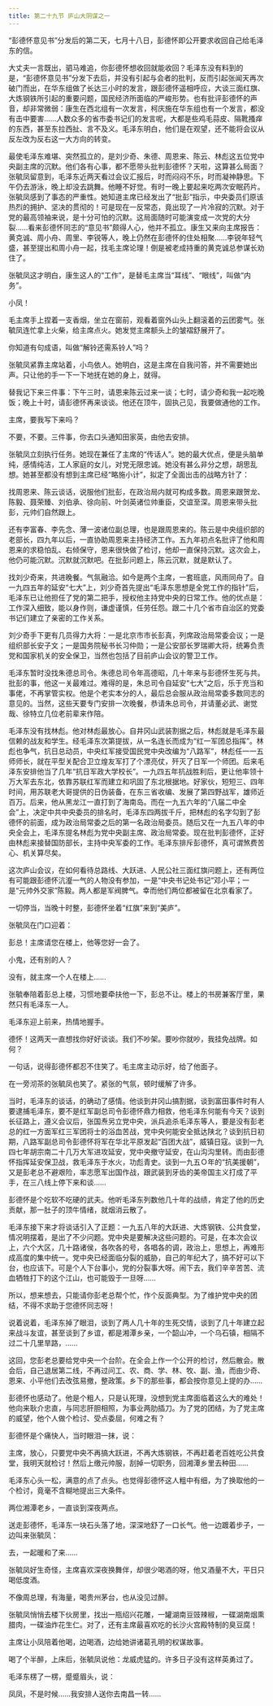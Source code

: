 ```yaml
---
title: 第二十九节 庐山大阴谋之一
---
```


“彭德怀意见书”分发后的第二天，七月十八日，彭德怀即公开要求收回自己给毛泽东的信。

大丈夫一言既出，驷马难追，你彭德怀想收回就能收回？毛泽东没有料到的是，“彭德怀意见书”分发下去后，并没有引起与会者的批判，反而引起张闻天再次破门而出，在华东组做了长达三小时的发言，跟彭德怀遥相呼应，大谈三面红旗、大炼钢铁所引起的重要问题，国民经济所面临的严峻形势。也有批评彭德怀的声音，却非常微弱：康生在西北组有一次发言，柯庆施在华东组也有一个发言，都没有击中要害……人数众多的省市委书记们的发言呢，大都是些鸡毛蒜皮、隔靴搔痒的东西，甚至东拉西扯、言不及义。毛泽东明白，他们是在观望，还不能将会议从反左改为反右这一大方向的转变。

最使毛泽东难堪、突然孤立的，是刘少奇、朱德、周恩来、陈云、林彪这五位党中央副主席的沉默。他们各有心事，都不愿带头批判彭德怀？天啦，这算甚么局面？张毓凤留意到，毛泽东近两天看过会议汇报后，时而闷闷不乐，时而凝神静思。下午仍去游泳，晚上却没去跳舞。他睡不好觉。有时一晚上要起来吃两次安眠药片。张毓凤感到了事态的严重性。她知道主席已经发出了“批彭”指示，中央委员们原该热烈的拥护、坚决的贯彻的！可是现在一反常态，竟出现了一片冷寂的沉默。对于党的最高领袖来说，是十分可怕的沉默。这局面随时可能演变成一次党的大分裂……看来彭德怀同志的“意见书”颇得人心，他并不孤立。康生又来向主席报告：黄克诚、周小舟、周里、李锐等人，晚上仍然在彭德怀的住处相聚……李锐年轻气盛，甚至提出和周小舟一起，找毛主席论理！倒是被老成持重的黄克诚总参谋长劝住了。

张毓凤这才明白，康生这人的“工作”，是替毛主席当“耳线”、“眼线”，叫做“内务”。

小凤！

毛主席手上捏着一支香烟，坐立在窗前，观看着窗外山头上翻滚着的云团雾气。张毓凤连忙拿上火柴，给主席点火。她发觉主席额头上的皱褶舒展开了。

你知道有句成语，叫做“解铃还需系铃人”吗？

张毓凤紧靠主席站着，小鸟依人。她明白，这是主席在自我问答，并不需要她出声。只让他的手一下一下地抚在她的身上，就得。

替我记下来三件事：下午三时，请恩来陈云过来一谈；七时，请少奇和我一起吃晚饭；晚上十时，请彭德怀再来谈谈。他还在顶牛，固执己见，我要做通他的工作。

主席，要我写下来吗？

不要，不要。三件事，你去口头通知田家英，由他去安排。

张毓凤立刻执行任务。她现在兼任了主席的“传话人”。她的最大优点，便是头脑单纯，感情纯洁，工人家庭的女儿，对党无限忠诚。她没有甚么非分之想，胡思乱想。她甚至都没有想到主席已经“略施小计”，拟定了全面出击的战略方针了：

找周恩来、陈云谈话，说服他们批彭，在政治局内就可构成多数。周恩来跟贺龙、陈毅、聂荣臻、刘伯承、徐向前、叶剑英诸位帅重臣，交谊至深。周恩来带头批彭，元帅们自然跟上。

还有李富春、李先念、薄一波诸位副总理，也是跟周恩来的。陈云是中央组织部的老部长，四九年以后，一直协助周恩来主持经济工作。五九年初点名批评了他和周恩来的求稳怕乱、右倾保守，恩来很快做了检讨，他却一直保持沉默。这次会上，他仍可能沉默。沉默就沉默吧。在批彭问题上，陈云沉默，就是默认了。

找刘少奇来，共进晚餐。气氛融洽。如今是两个主席，一套班底，风雨同舟了。自一九四五年的延安“七大”上，刘少奇首先提出“毛泽东思想是全党工作的指针”后，毛泽东已让他担任了党的第二把手，授权他主持党中央的日常工作。他的优点是：工作深入细致，能以身作则，谦虚谨慎，任劳任怨。跟二十几个省市自治区的党委书记们建立了亲密的工作关系。

刘少奇手下更有几员得力大将：一是北京市市长彭真，列席政治局常委会议；一是组织部长安子文；一是国务院秘书长习仲勋；一是公安部长罗瑞卿大将，统筹负责党和国家机关的安全保卫，当然也包括了目前庐山会议的警卫工作。

毛泽东暂时没找朱德总司令。朱德总司令年高德昭，几十年来与彭德怀生死与共。批彭的事，他这一关最难过。难得的是，朱总司令自延安“七大”之后，乐于充当和事佬，不再掌管实权。他是个老实本分的人，最后总会服从政治局常委多数同志的意见的。当然，这些天要专门安排一次晚餐，恭请朱总司令，并请董必武、谢觉哉、徐特立几位老前辈来作陪。

毛泽东没有找林彪。他对林彪最放心。自井冈山武装割据之后，林彪就是毛泽东最信赖的战友和学生。经毛泽东次第提拔，从一名连长而成为“红一军团总指挥”。林彪也争气，抗日总动员，中央红军接受国民党中央改编为“八路军”，林彪任一一五师师长，就在平型关配合卫立煌友军打了个漂亮仗，歼灭了日军一个师团。后来毛泽东安排他当了几年“抗日军政大学校长”。一九四五年抗战胜利后，更让他率领十万大军去东北，依靠苏联红军而建立和巩固了东北根据地。好家伙，短短三、四年时间，用苏联老大哥提供的日伪装备，在东三省收编、发展了第四野战军，雄师近百万。后来，他从黑龙江一直打到了海南岛。而在一九五六年的“八届二中全会”上，决定中共中央委员的排名时，毛泽东四两拔千斤，把林彪的名字勾到了彭德怀的前面，成为政治局常委之后的第一名政治局委员。随后又在一九五八年的中央全会上，毛泽东提名林彪为党中央副主席、政治局常委。现在批判彭德怀，正好由林彪来接替国防部长，主持中央军委的工作。毛泽东排斥彭德怀，真可谓煞费苦心、机关算尽矣。

这次庐山会议，在如何看待总路线、大跃进、人民公社三面红旗问题上，还有两位有可能跟彭德怀沆瀣一气的人物没有参加，一是“中央书记处书记”邓小平；一是“元帅外交家”陈毅。两人都是军阀脾气。幸而他们两位都被留在北京看家了。

一切停当，当晚十时整，彭德怀坐着“红旗”来到“美庐”。

张毓凤在门口迎着：

彭总！主席请您在楼上，他等您好一会了。

小鬼，还有别的人？

没有，就主席一个人在楼上……

张毓奉陪着彭总上楼，习惯地要牵扶他一下，彭总不让。楼上的书房兼客厅里，果然只有毛泽东一人。

毛泽东迎上前来，热情地握手。

德怀！这两天一直想找你好好谈谈。我们不吵架。要吵你就吵，我挂免战牌。如何？

一句话，说得彭德怀都忍不住笑了。毛主席主动示好，给了他面子。

在一旁沏茶的张毓凤也笑了。紧张的气氛，顿时缓解了许多。

当时，毛泽东的谈话，的确动了感情。他谈到井冈山搞割据，谈到富田事件时有人要逮捕毛泽东，要不是红军副总司令彭德怀鼎力相救，他毛泽东何能有今天？谈到长征路上，遵义会议后，张国焘另立党中央，派兵追杀毛泽东等人，要是没有彭老总的红一方面军红三军团将士的浴血苦战，党中央何能安全抵达陕北？谈到抗日初期，八路军副总司令彭德怀将军在华北平原发起“百团大战”，威镇日寇。谈到一九四七年胡宗南二十几万大军进攻延安，党中央撤守延安，在山沟沟里转。而由彭德怀指挥延安保卫战，救毛泽东于水火，功彪青史。谈到一九五Ｏ年的“抗美援朝”，又是彭老总不避艰险，率志愿军出国作战，跟武装到牙齿的美帝国主义打成了平手，在三八线上停下来和谈……

彭德怀是个吃软不吃硬的武夫。他听毛泽东列数他几十年的战绩，肯定了他的历史贡献，那一肚子的顶牛情绪，就烟消云散了。

毛泽东接下来才将谈话引入了正题：一九五八年的大跃进、大炼钢铁、公共食堂，情况明摆着，是出了不少问题。党中央是要解决这些问题的。可是，在本次会议上，六个大区，几十路诸侯，各吹各的号，各唱各的调，政治上，思想上，再难形成高度的集中统一。党中央已经面临分裂的威胁，自己的年纪大了，搞不好可以下台，也应该下。可是个人下台事小，党的分裂事大呀。闹下去，我们辛辛苦苦、流血牺牲打下的这个江山，也可能毁于一旦呀……

所以，想来想去，只能请你彭老总帮个忙，作个反面典型。为了维护党中央的团结，不得不求助于您德怀同志呀！

说着说着，毛泽东掉了眼泪，谈到了两人几十年的生死交情，谈到了几十年建立起来战斗友谊，甚至谈到了乡谊，都是湘潭乡亲，一个韶山冲，一个乌石镇，相隔不过二十几里旱路，……

这回，您彭老总要给党中央一个台阶。在全会上作一个公开的检讨，然后散会。散会后，自己退居第二线，不再过问工、农、商、学、林、牧、副、渔，而由少奇、恩来、小平他们去改弦易撤，整政策。乡下的那些事，都会按你意见上提的办……

彭德怀也感动了。他是个粗人，只是认死理，没想到党主席面临着这么大的难处！他向来耿介忠直，与同志肝胆相照，为事业两肋插刀。为了党的团结，为了党主席的威望，他个人做个检讨、受点委屈，何难之有？

彭德怀是个痛快人，当时眼泪一抹，说：

主席，放心，只要党中央不再搞大跃进，不再大炼钢铁，不再赶着老百姓吃公共食堂，我明天就检讨！然后上缴元帅服，刮掉一切职务，回湘潭乡里去种田……

毛泽东心头一松，满意的点了点头。也觉得彭德怀这人粗中有细，为了换取他的一个检讨，竟毫不含糊地提出三大条件。

两位湘潭老乡，一直谈到深夜两点。

送走彭德怀，毛泽东一块石头落了地，深深地舒了一口长气。他一边踱着步子，一边叫来张毓凤：

去，一起暖和了来……

张毓凤好生奇怪，主席喜欢深夜换舞伴，却很少喝酒的呀，他又酒量不大，平日只喝低度酒。

不像周总理，有海量，喝贵州茅台，也从没见过醉。

张毓凤悄悄去楼下伙房里，找出一瓶绍兴花雕，一罐湖南豆豉辣椒，一碟湖南烟熏腊肉，一碟油炸花生仁。对了，还有主席最喜欢吃的长沙火宫殿特制的臭豆腐！

主席让小凤陪着他喝，边喝酒，边给她讲诸葛孔明的权谋故事。

喝了个半醉，上床后，张毓凤说他：龙威虎猛的。许多日子没有这样英勇过了。

毛泽东楞了一楞，蹙蹙眉头，说：

凤凤，不是时候……我安排人送你去南昌一转……
